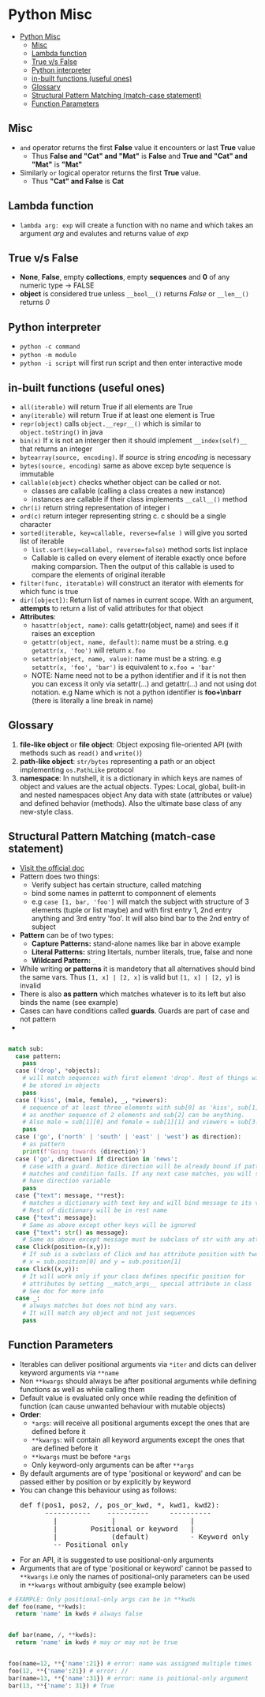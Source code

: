 # Python Misc

- [Python Misc](#python-misc)
  - [Misc](#misc)
  - [Lambda function](#lambda-function)
  - [True v/s False](#true-vs-false)
  - [Python interpreter](#python-interpreter)
  - [in-built functions (useful ones)](#in-built-functions-useful-ones)
  - [Glossary](#glossary)
  - [Structural Pattern Matching (match-case statement)](#structural-pattern-matching-match-case-statement)
  - [Function Parameters](#function-parameters)

## Misc

- `and` operator returns the first **False** value it encounters or last **True** value
  - Thus **False and "Cat" and "Mat"** is **False** and **True and "Cat" and "Mat"** is **"Mat"**
- Similarly `or` logical operator returns the first **True** value.
  - Thus **"Cat" and False** is **Cat**

## Lambda function

- `lambda arg: exp` will create a function with no name and which takes an argument _arg_ and evalutes and returns value of _exp_

## True v/s False

- **None**, **False**, empty **collections**, empty **sequences** and **0** of any numeric type -> FALSE
- **object** is considered true unless `__bool__()` returns _False_ or `__len__()` returns _0_

## Python interpreter

- `python -c command`
- `python -m module`
- `python -i script` will first run script and then enter interactive mode

## in-built functions (useful ones)

- `all(iterable)` will return True if all elements are True
- `any(iterable)` will return True if at least one element is True
- `repr(object)` calls `object.__repr__()` which is similar to `object.toString()` in java
- `bin(x)` If x is not an interger then it should implement `__index(self)__` that returns an integer
- `bytearray(source, encoding)`. If _source_ is string _encoding_ is necessary
- `bytes(source, encoding)` same as above excep byte sequence is immutable
- `callable(object)` checks whether object can be called or not.
  - classes are callable (calling a class creates a new instance)
  - instances are callable if their class implements `__call__()` method
- `chr(i)` return string representation of integer i
- `ord(c)` return integer representing string c. c should be a single character
- `sorted(iterable, key=callable, reverse=false )` will give you sorted list of iterable
  - `list.sort(key=callabel, reverse=false)` method sorts list inplace
  - Callable is called on every element of iterable exactly once before making comparsion. Then the output of this callable is used to compare the elements of original iterable
- `filter(func, iteratable)` will construct an iterator with elements for which func is true
- `dir([object])`: Return list of names in current scope. With an argument, **attempts** to return a list of valid attributes for that object
- **Attributes**:
  - `hasattr(object, name)`: calls getattr(object, name) and sees if it raises an exception
  - `getattr(object, name, default)`: name must be a string. e.g `getattr(x, 'foo')` will return `x.foo`
  - `setattr(object, name, value)`: name must be a string. e.g `setattr(x, 'foo', 'bar')` is equivalent to `x.foo = 'bar'`
  - NOTE: Name need not to be a python identifier and if it is not then you can excess it only via setattr(...) and getattr(...) and not using dot notation. e.g Name which is not a python identifier is **foo+\nbarr** (there is literally a line break in name)

## Glossary

1. **file-like object** or **file object**: Object exposing file-oriented API (with methods such as `read()` and `write()`)
2. **path-like object**: `str/bytes` representing a path or an object implementing `os.PathLike` protocol
3. **namespace**: In nutshell, it is a dictionary in which keys are names of object and values are the actual objects. Types: Local, global, built-in and nested namespaces
   object
   Any data with state (attributes or value) and defined behavior (methods). Also the ultimate base class of any new-style class.

## Structural Pattern Matching (match-case statement)

- [Visit the official doc](https://peps.python.org/pep-0636/)
- Pattern does two things:
  - Verify subject has certain structure, called matching
  - bind some names in patternt to componnent of elements
  - e.g `case [1, bar, 'foo']` will match the subject with structure of 3 elements (tuple or list maybe) and with first entry 1, 2nd entry anything and 3rd entry 'foo'. It will also bind bar to the 2nd entry of subject
- **Pattern** can be of two types:
  - **Capture Patterns:** stand-alone names like bar in above example
  - **Literal Patterns:** string litertals, number literals, true, false and none
  - **Wildcard Pattern:** `_`
- While writing **or patterns** it is mandetory that all alternatives should bind the same vars. Thus `[1, x] | [2, x]` is valid but `[1, x] | [2, y]` is invalid
- There is also **as pattern** which matches whatever is to its left but also binds the name (see example)
- Cases can have conditions called **guards**. Guards are part of case and not pattern
-

```python

match sub:
  case pattern:
    pass
  case ('drop', *objects):
    # will match sequences with first element 'drop'. Rest of things will
    # be stored in objects
    pass
  case ('kiss', (male, female), _, *viewers):
    # sequence of at least three elements with sub[0] as 'kiss', sub[1]
    # as another sequence of 2 elements and sub[2] can be anything.
    # Also male = sub[1][0] and female = sub[1][1] and viewers = sub[3:]
    pass
  case ('go', ('north' | 'south' | 'east' | 'west') as direction):
    # as pattern
    print(f'Going towards {direction}')
  case ('go', direction) if direction in 'news':
    # case with a guard. Notice direction will be already bound if pattern
    # matches and condition fails. If any next case matches, you will still
    # have direction variable
    pass
  case {"text": message, **rest}:
    # matches a dictionary with text key and will bind message to its value.
    # Rest of dictionary will be in rest name
  case {"text": message}:
    # Same as above except other keys will be ignored
  case {"text": str() as message}:
    # Same as above except message must be subclass of str with any attributes
  case Click(position=(x,y)):
    # If sub is a subclass of Click and has attribute position with two elements
    # x = sub.position[0] and y = sub.position[1]
  case Click((x,y)):
    # It will work only if your class defines specific position for
    # attributes by setting __match_args__ special attribute in class
    # See doc for more info
  case _:
    # always matches but does not bind any vars.
    # It will match any object and not just sequences
    pass
```

## Function Parameters

- Iterables can deliver positional arguments via `*iter` and dicts can deliver keyword arguments via `**name`
- Non `**kwargs` should always be after positional arguments while defining functions as well as while calling them
- Default value is evaluated only once while reading the definition of function (can cause unwanted behaviour with mutable objects)
- **Order**:
  - `*args`: will receive all positional arguments except the ones that are defined before it
  - `**kwargs`: will contain all keyword arguments except the ones that are defined before it
  - `**kwargs` must be before `*args`
  - Only keyword-only arguments can be after `**args`
- By default arguments are of type 'positional or keyword' and can be passed either by position or by explicitly by keyword
- You can change this behaviour using as follows:
  <pre>
  def f(pos1, pos2, /, pos_or_kwd, *, kwd1, kwd2):
        -----------    ----------     ----------
          |             |                  |
          |        Positional or keyword   |
          |             (default)          - Keyword only
          -- Positional only
  </pre>
- For an API, it is suggested to use positional-only arguments
- Arguments that are of type 'positional or keyword' cannot be passed to `**kwargs` i.e only the names of positional-only parameters can be used in `**kwargs` without ambiguity (see example below)

```python
# EXAMPLE: Only positional-only args can be in **kwds
def foo(name, **kwds):
  return 'name' in kwds # always false


def bar(name, /, **kwds):
  return 'name' in kwds # may or may not be true


foo(name=12, **{'name':21}) # error: name was assigned multiple times
foo(12, **{'name':21}) # error: //
bar(name=13, **{'name':31}) # error: name is poitional-only argument
bar(13, **{'name': 31}) # True
```
